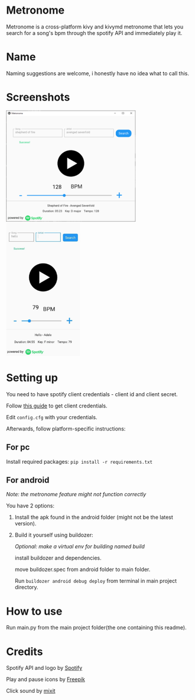# Metronome

Metronome is a cross-platform kivy and kivymd metronome that lets you search for a song's bpm through the spotify API and immediately play it.

# Name

Naming suggestions are welcome, i honestly have no idea what to call this.

# Screenshots

<img src="screenshots/windows.png" width="350" height="300" />
<img src="screenshots/android.jpg" width="200" height="360" />

# Setting up

You need to have spotify client credentials - client id and client secret.

Follow [this guide](https://developer.spotify.com/documentation/general/guides/app-settings/) to get client credentials.

Edit `config.cfg` with your credentials.

Afterwards, follow platform-specific instructions:

## For pc
Install required packages: `pip install -r requirements.txt`

## For android

*Note: the metronome feature might not function correctly*

You have 2 options:
1. Install the apk found in the android folder (might not be the latest version).
2. Build it yourself using buildozer:
    
    *Optional: make a virtual env for building named build*

    install buildozer and dependencies.
    
    move buildozer.spec from android folder to main folder.
    
    Run  `buildozer android debug deploy` from terminal in main project directory.

# How to use

Run main.py from the main project folder(the one containing this readme).

# Credits

Spotify API and logo by [Spotify](spotify.com)

Play and pause icons by [Freepik](Freepik.com)

Click sound by [mixit](mixkit.co)
